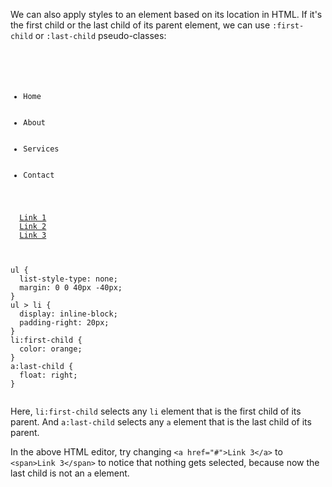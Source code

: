 We can also apply styles to
an element based on its
location in HTML. If it's the
first child or the last
child of its parent element,
we can use `:first-child`
or `:last-child` pseudo-classes:

<Editor lang="css">
<code>
<panel lang="html">
<ul>
  <li>Home</li>
  <li>About</li>
  <li>Services</li>
  <li>Contact</li>
</ul>
<div>
  <a href="#">Link 1</a>
  <a href="#">Link 2</a>
  <a href="#">Link 3</a>
</div>
</panel>
<panel lang="css">
ul {
  list-style-type: none;
  margin: 0 0 40px -40px;
}
ul > li {
  display: inline-block;
  padding-right: 20px;
}
li:first-child {
  color: orange;
}
a:last-child {
  float: right;
}
</panel>
</code>
</Editor>

Here, `li:first-child` selects
any `li` element that is the first
child of its parent. And `a:last-child`
selects any `a` element that
is the last child of its parent.

In the above HTML editor,
try changing `<a href="#">Link 3</a>`
to `<span>Link 3</span>` to notice
that nothing gets selected,
because now the last child is
not an `a` element.
